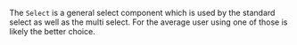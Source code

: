 The `Select` is a general select component which is used by the standard select as well as the multi select. For the
average user using one of those is likely the better choice.

